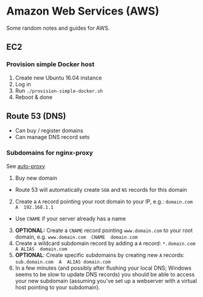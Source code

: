# Amazon Web Services (AWS)

Some random notes and guides for AWS.

## EC2

### Provision simple Docker host

1. Create new Ubuntu 16.04 instance
2. Log in
3. Run `./provision-simple-docker.sh`
4. Reboot & done

## Route 53 (DNS)

- Can buy / register domains
- Can manage DNS record sets

### Subdomains for nginx-proxy

See [auto-proxy](../docker/auto-proxy)

1. Buy new domain
  - Route 53 will automatically create `SOA` and `NS` records for this domain
2. Create a `A` record pointing your root domain to your IP, e.g.: `domain.com  A  192.168.1.1`
  - Use `CNAME` if your server already has a name
3. **OPTIONAL:** Create a `CNAME` record pointing `www.domain.com` to your root domain, e.g. `www.domain.com  CNAME  domain.com`
4. Create a wildcard subdomain record by adding a `A` record: `*.domain.com  A ALIAS  domain.com`
5. **OPTIONAL**: Create specific subdomains by creating new `A` records: `sub.domain.com  A  ALIAS domain.com`
6. In a few minutes (and possibly after flushing your local DNS; Windows seems to be slow to update DNS records)
    you should be able to access your new subdomain (assuming you've set up a webserver with a virtual host pointing to your subdomain).
